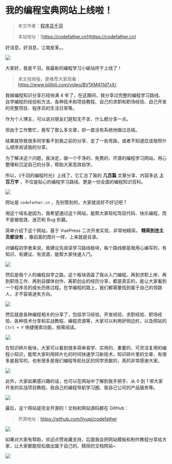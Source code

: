 # 我的编程宝典网站上线啦！

> 本文作者：[程序员千羽](https://yuyuanweb.feishu.cn/wiki/Abldw5WkjidySxkKxU2cQdAtnah)
>
> 本站地址：[https://codefather.cn](https://codefather.cn)

好消息，好消息，江南皮革。。

![](https://pic.yupi.icu/1/image-20231205154008251.png)

大家好，我是千羽，我最新的编程学习小破站终于上线了！

> 本文视频版，更推荐大家观看：https://www.bilibili.com/video/BV1XM411d7xX/

我做编程知识分享已经快满 4 年了，在这期间，我分享过完整的编程学习路线、自学编程的经验和方法、各种技术和项目教程、自己的求职和职场经验、自己开发的完整项目、程序员的生活日常等。

作为个人博主，可以说对朋友们是知无不言、什么都分享一点。

但由于工作繁忙，我写了那么多文章，却一直没有系统地做过总结。

结果就导致很多同学看不到我之前的分享、走了一些弯路，或者不知道应该按照什么顺序阅读我的分享。

为了解决这个问题，我决定，做一个干净的、免费的、开源的编程学习网站，用心整理和沉淀自己的分享，帮助大家高效自学。

所以，《千羽的编程时光》上线了，它汇总了我的 **几百篇** 文章分享、内容多达 **上百万字** ，不仅是贴心的编程学习路线、更是一份全面的编程知识百科。

![](https://pic.yupi.icu/1/image-20231205154342663.png)

网址是 `codefather.cn` ，先别管别的，大家就说好不好记吧？

用这个域名是因为，我希望通过这个网站，能帮大家轻松驾驭代码、快乐编程，而不是被低效、迷茫和 Bug 折磨。

简单介绍下这个网站，基于 VuePress 二次开发实现，非常地精简， **精简到连主页都没有** ，像前面的图片一样，上来就是目录。

对编程初学者来说，我建议先阅读学习路线板块，每个路线都是我用心编写的，有知识、有建议、有资源，能帮大家快速入门。

![](https://pic.yupi.icu/1/image-20231205154532417.png)

然后是我个人的编程自学之路，这个板块涵盖了我从入门编程、再到求职上岸、再到职场工作、再到自媒体创作、离职创业的经历分享，都是真实的，能让大家看到一个程序员的成长历练过程。在学编程的路上，我们都需要找到属于自己的领路人，才不容易迷失方向。

![](https://pic.yupi.icu/1/image-20231205154702785.png)

然后就是各种编程相关的分享了，包括学习经验、开发经验、求职经验、职场经验、各种技术分享和实战教程、编程资源等，大家可以利用好侧边栏，以及网站的 `Ctrl + F` 快捷搜索功能，按需阅读。

![](https://pic.yupi.icu/1/image-20231205154805394.png)

在知识碎片板块，大家可以看到很多简单易学、实用的、重要的、可灵活复用的编程小知识，能帮大家利用碎片化的时间快速学习新技术。知识碎片里的文章，有很多是我写的，也有很多是我们编程导航社区的同学贡献的，真的非常感谢大家。

![](https://pic.yupi.icu/1/image-20231205154901679.png)

此外，大家如果感兴趣的话，也可以在网站中了解到我手把手、从 0 到 1 带大家开发的实战项目教程、我自己的编程导航学习圈、我自己公司的产品服务等。

![](https://pic.yupi.icu/1/image-20231205155245483.png)



最后，这个网站是完全开源的！文档和网站源码都在 GitHub：

> 开源地址：https://github.com/liyupi/codefather

![](https://pic.yupi.icu/1/image-20231205155323816.png)



如果对大家有帮助，欢迎点赞收藏支持，后面我会把网站模板和制作教程分享给大家，让大家都能轻松做出属于自己的、精简的文档网站~

![](https://pic.yupi.icu/1/1625910891281-dianzanaa.png)
